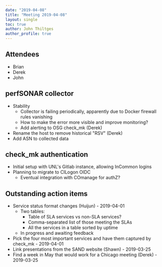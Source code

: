 ```yaml
---
date: "2019-04-08"
title: "Meeting 2019-04-08"
layout: single
toc: true
author: John Thiltges
author_profile: true
---
```


Attendees
---------
- Brian
- Derek
- John

perfSONAR collector
-------------------

* Stability
  - Collector is failing periodically, apparently due to Docker firewall rules vanishing
  - How to make the error more visible and improve monitoring?
  - Add alerting to OSG check_mk (Derek)
* Rename the host to remove historical "RSV" (Derek)
* Add ASN to collected data

check_mk authentication
-----------------------

* Initial setup with UNL's Gitlab instance, allowing InCommon logins
* Planning to migrate to CILogon OIDC
  - Eventual integration with COmanage for authZ?

Outstanding action items
------------------------
* Service status format changes (Huijun) - 2019-04-01
  - Two tables:
    - Table of SLA services vs non-SLA services?
    - Comma-separated list of those meeting the SLAs
    - All the services in a table sorted by uptime
  - In progress and awaiting feedback
* Pick the four most important services and have them captured by check_mk - 2019-04-01
* Link presentations from the SAND website (Shawn) - 2019-03-25
* Find a week in May that would work for a Chicago meeting (Derek) - 2019-03-25
